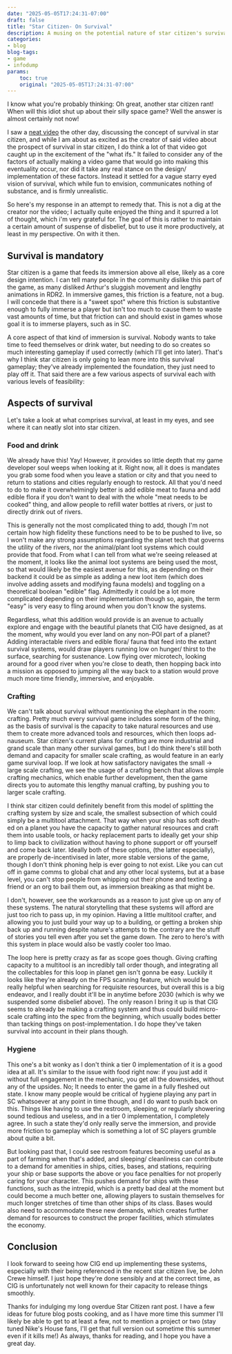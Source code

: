 ```yaml
---
date: "2025-05-05T17:24:31-07:00"
draft: false
title: "Star Citizen- On Survival"
description: A musing on the potential nature of star citizen's survival systems
categories:
- blog
blog-tags:
- game
- infodump
params:
    toc: true
    original: "2025-05-05T17:24:31-07:00"
---
```


I know what you're probably thinking: Oh great, another star citizen rant! When will this idiot shut up about their silly space game? Well the answer is almost certainly not now!

I saw a [neat video](https://www.youtube.com/watch?v=wOMQy1lEKlY) the other day, discussing the concept of survival in star citizen, and while I am about as excited as the creator of said video about the prospect of survival in star citizen, I do think a lot of that video got caught up in the excitement of the "what ifs." It failed to consider any of the factors of actually making a video game that would go into making this eventuality occur, nor did it take any real stance on the design/ implementation of these factors. Instead it settled for a vague starry eyed vision of survival, which while fun to envision, communicates nothing of substance, and is firmly unrealistic.

So here's my response in an attempt to remedy that. This is not a dig at the creator nor the video; I actually quite enjoyed the thing and it spurred a lot of thought, which i'm very grateful for. The goal of this is rather to maintain a certain amount of suspense of disbelief, but to use it more productively, at least in my perspective. On with it then.

## Survival is mandatory

Star citizen is a game that feeds its immersion above all else, likely as a core design intention. I can tell many people in the community dislike this part of the game, as many disliked Arthur's sluggish movement and lengthy animations in RDR2. In immersive games, this friction is a feature, not a bug. I will concede that there is a "sweet spot" where this friction is substantive enough to fully immerse a player but isn't too much to cause them to waste vast amounts of time, but that friction can and should exist in games whose goal it is to immerse players, such as in SC.

A core aspect of that kind of immersion is survival. Nobody wants to take time to feed themselves or drink water, but needing to do so creates so much interesting gameplay if used correctly (which I'll get into later). That's why I think star citizen is only going to lean more into this survival gameplay; they've already implemented the foundation, they just need to play off it. That said there are a few various aspects of survival each with various levels of feasibility:

## Aspects of survival

Let's take a look at what comprises survival, at least in my eyes, and see where it can neatly slot into star citizen.

### Food and drink

We already have this! Yay! However, it provides so little depth that my game developer soul weeps when looking at it. Right now, all it does is mandates you grab some food when you leave a station or city and that you need to return to stations and cities regularly enough to restock. All that you'd need to do to make it overwhelmingly better is add edible meat to fauna and add edible flora if you don't want to deal with the whole "meat needs to be cooked" thing, and allow people to refill water bottles at rivers, or just to directly drink out of rivers.

This is generally not the most complicated thing to add, though I'm not certain how high fidelity these functions need to be to be pushed to live, so I won't make any strong assumptions regarding the planet tech that governs the utility of the rivers, nor the animal/plant loot systems which could provide that food. From what I can tell from what we're seeing released at the moment, it looks like the animal loot systems are being used the most, so that would likely be the easiest avenue for this, as depending on their backend it could be as simple as adding a new loot item (which does involve adding assets and modifying fauna models) and toggling on a theoretical boolean "edible" flag. Admittedly it could be a lot more complicated depending on their implementation though so, again, the term "easy" is very easy to fling around when you don't know the systems.

Regardless, what this addition would provide is an avenue to actually explore and engage with the beautiful planets that CIG have designed, as at the moment, why would you ever land on any non-POI part of a planet? Adding interactable rivers and edible flora/ fauna that feed into the extant survival systems, would draw players running low on hunger/ thirst to the surface, searching for sustenance. Low flying over microtech, looking around for a good river when you're close to death, then hopping back into a mission as opposed to jumping all the way back to a station would prove much more time friendly, immersive, and enjoyable.

### Crafting

We can't talk about survival without mentioning the elephant in the room: crafting. Pretty much every survival game includes some form of the thing, as the basis of survival is the capacity to take natural resources and use them to create more advanced tools and resources, which then loops ad-nauseum. Star citizen's current plans for crafting are more industrial and grand scale than many other survival games, but I do think there's still both demand and capacity for smaller scale crafting, as would feature in an early game survival loop. If we look at how satisfactory navigates the small -> large scale crafting, we see the usage of a crafting bench that allows simple crafting mechanics, which enable further development, then the game directs you to automate this lengthy manual crafting, by pushing you to larger scale crafting.

I think star citizen could definitely benefit from this model of splitting the crafting system by size and scale, the smallest subsection of which could simply be a multitool attachment. That way when your ship has soft death-ed on a planet you have the capacity to gather natural resources and craft them into usable tools, or hacky replacement parts to ideally get your ship to limp back to civilization without having to phone support or off yourself and come back later. Ideally both of these options, (the latter especially), are properly de-incentivised in later, more stable versions of the game, though I don't think phoning help is ever going to not exist. Like you can cut off in game comms to global chat and any other local systems, but at a base level, you can't stop people from whipping out their phone and texting a friend or an org to bail them out, as immersion breaking as that might be.

I don't, however, see the workarounds as a reason to just give up on any of these systems. The natural storytelling that these systems will afford are just too rich to pass up, in my opinion. Having a little multitool crafter, and allowing you to just build your way up to a building, or getting a broken ship back up and running despite nature's attempts to the contrary are the stuff of stories you tell even after you set the game down. The zero to hero's with this system in place would also be vastly cooler too lmao.

The loop here is pretty crazy as far as scope goes though. Giving crafting capacity to a multitool is an incredibly tall order though, and integrating all the collectables for this loop in planet gen isn't gonna be easy. Luckily it looks like they're already on the FPS scanning feature, which would be really helpful when searching for requisite resources, but overall this is a big endeavor, and I really doubt it'll be in anytime before 2030 (which is why we suspended some disbelief above). The only reason I bring it up is that CIG seems to already be making a crafting system and thus could build micro-scale crafting into the spec from the beginning, which usually bodes better than tacking things on post-implementation. I do hope they've taken survival into account in their plans though.

### Hygiene

This one's a bit wonky as I don't think a tier 0 implementation of it is a good idea at all. It's similar to the issue with food right now: if you just add it without full engagement in the mechanic, you get all the downsides, without any of the upsides. No; It needs to enter the game in a fully fleshed out state. I know many people would be critical of hygiene playing any part in SC whatsoever at any point in time though, and I do want to push back on this. Things like having to use the restroom, sleeping, or regularly showering sound tedious and useless, and in a tier 0 implementation, I completely agree. In such a state they'd only really serve the immersion, and provide more friction to gameplay which is something a lot of SC players grumble about quite a bit.

But looking past that, I could see restroom features becoming useful as a part of farming when that's added, and sleeping/ cleanliness can contribute to a demand for amenities in ships, cities, bases, and stations, requiring your ship or base supports the above or you face penalties for not properly caring for your character. This pushes demand for ships with these functions, such as the intrepid, which is a pretty bad deal at the moment but could become a much better one, allowing players to sustain themselves for much longer stretches of time than other ships of its class. Bases would also need to accommodate these new demands, which creates further demand for resources to construct the proper facilities, which stimulates the economy.

## Conclusion

I look forward to seeing how CIG end up implementing these systems, especially with their being referenced in the recent star citizen live, be John Crewe himself. I just hope they're done sensibly and at the correct time, as CIG is unfortunately not well known for their capacity to release things smoothly.

Thanks for indulging my long overdue Star Citizen rant post. I have a few ideas for future blog posts cooking, and as I have more time this summer I'll likely be able to get to at least a few, not to mention a project or two (stay tuned Nike's House fans, I'll get that full version out sometime this summer even if it kills me!) As always, thanks for reading, and I hope you have a great day.
